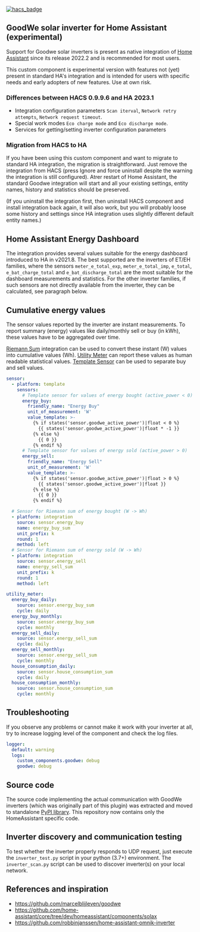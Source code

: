 [![hacs_badge](https://img.shields.io/badge/HACS-Default-orange.svg?style=for-the-badge)](https://github.com/hacs/integration)

## GoodWe solar inverter for Home Assistant (experimental)

Support for Goodwe solar inverters is present as native integration of [Home Assistant](https://www.home-assistant.io/integrations/goodwe/) since its release 2022.2 and is recommended for most users.

This custom component is experimental version with features not (yet) present in standard HA's integration and is intended for users with specific needs and early adopters of new features.
Use at own risk.

### Differences between HACS 0.9.9.6 and HA 2023.1

- Integration configuration parameters `Scan iterval`, `Network retry attempts`, `Network request timeout`.
- Special work modes `Eco charge mode` and `Eco discharge mode`.
- Services for getting/setting inverter configuration parameters

### Migration from HACS to HA

If you have been using this custom component and want to migrate to standard HA integration, the migration is straightforward. Just remove the integration from HACS (press Ignore and force uninstall despite the warning the integration is still configured). Atrer restart of Home Assistant, the standard Goodwe integration will start and all your existing settings, entity names, history and statistics should be preserved.

(If you uninstall the integration first, then uninstall HACS component and install integration back again, it will also work, but you will probably loose some history and settings since HA integration uses slightly different default entity names.)

## Home Assistant Energy Dashboard

The integration provides several values suitable for the energy dashboard introduced to HA in v2021.8.
The best supported are the inverters of ET/EH families, where the sensors `meter_e_total_exp`, `meter_e_total_imp`, `e_total`, `e_bat_charge_total` and `e_bat_discharge_total` are the most suitable for the dashboard measurements and statistics.
For the other inverter families, if such sensors are not directly available from the inverter, they can be calculated, see paragraph below.

## Cumulative energy values

The sensor values reported by the inverter are instant measurements.
To report summary (energy) values like daily/monthly sell or buy (in kWh), these values have to be aggregated over time.

[Riemann Sum](https://www.home-assistant.io/integrations/integration/) integration can be used to convert these instant (W) values into cumulative values (Wh).
[Utility Meter](https://www.home-assistant.io/integrations/utility_meter) can report these values as human readable statistical values.
[Template Sensor](https://www.home-assistant.io/integrations/template/) can be used to separate buy and sell values.

```YAML
sensor:
  - platform: template
    sensors:
      # Template sensor for values of energy bought (active_power < 0)
      energy_buy:
        friendly_name: "Energy Buy"
        unit_of_measurement: 'W'
        value_template: >-
          {% if states('sensor.goodwe_active_power')|float < 0 %}
            {{ states('sensor.goodwe_active_power')|float * -1 }}
          {% else %}
            {{ 0 }}
          {% endif %}
      # Template sensor for values of energy sold (active_power > 0)
      energy_sell:
        friendly_name: "Energy Sell"
        unit_of_measurement: 'W'
        value_template: >-
          {% if states('sensor.goodwe_active_power')|float > 0 %}
            {{ states('sensor.goodwe_active_power')|float }}
          {% else %}
            {{ 0 }}
          {% endif %}

  # Sensor for Riemann sum of energy bought (W -> Wh)
  - platform: integration
    source: sensor.energy_buy
    name: energy_buy_sum
    unit_prefix: k
    round: 1
    method: left
  # Sensor for Riemann sum of energy sold (W -> Wh)
  - platform: integration
    source: sensor.energy_sell
    name: energy_sell_sum
    unit_prefix: k
    round: 1
    method: left

utility_meter:
  energy_buy_daily:
    source: sensor.energy_buy_sum
    cycle: daily
  energy_buy_monthly:
    source: sensor.energy_buy_sum
    cycle: monthly
  energy_sell_daily:
    source: sensor.energy_sell_sum
    cycle: daily
  energy_sell_monthly:
    source: sensor.energy_sell_sum
    cycle: monthly
  house_consumption_daily:
    source: sensor.house_consumption_sum
    cycle: daily
  house_consumption_monthly:
    source: sensor.house_consumption_sum
    cycle: monthly
```

## Troubleshooting

If you observe any problems or cannot make it work with your inverter at all, try to increase logging level of the component and check the log files.

```YAML
logger:
  default: warning
  logs:
    custom_components.goodwe: debug
    goodwe: debug
```

## Source code

The source code implementing the actual communication with GoodWe inverters (which was originally part of this plugin) was extracted and moved to standalone [PyPI library](https://pypi.org/project/goodwe/). This repository now contains only the HomeAssistant specific code.

## Inverter discovery and communication testing

To test whether the inverter properly responds to UDP request, just execute the `inverter_test.py` script in your python (3.7+) environment.
The `inverter_scan.py` script can be used to discover inverter(s) on your local network.

## References and inspiration

- https://github.com/marcelblijleven/goodwe
- https://github.com/home-assistant/core/tree/dev/homeassistant/components/solax
- https://github.com/robbinjanssen/home-assistant-omnik-inverter
